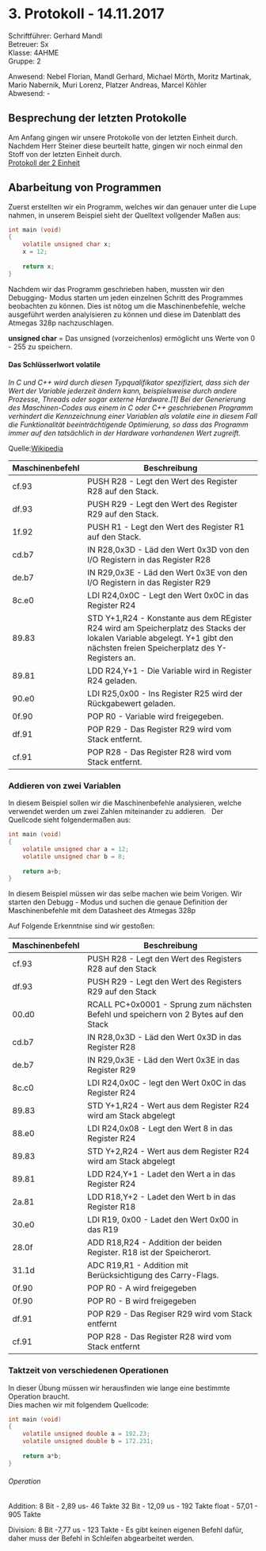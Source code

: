 # 3. Protokoll - 14.11.2017

Schriftführer: Gerhard Mandl  
Betreuer: Sx  
Klasse: 4AHME  
Gruppe: 2  

Anwesend: Nebel Florian, Mandl Gerhard, Michael Mörth, Moritz Martinak, Mario Nabernik, Muri Lorenz, Platzer Andreas, Marcel Köhler    
Abwesend: -

## Besprechung der letzten Protokolle
Am Anfang gingen wir unsere Protokolle von der letzten Einheit durch. Nachdem Herr Steiner diese beurteilt hatte, gingen wir noch einmal den Stoff von der letzten Einheit durch.  
[Protokoll der 2 Einheit](https://github.com/HTLMechatronics/m14-la1-sx/blob/mangem13/mangem13/2.Protokoll%20%207.11.2017.md)

## Abarbeitung von Programmen 
Zuerst erstellten wir ein Programm, welches wir dan genauer unter die Lupe nahmen, in unserem Beispiel sieht der Quelltext vollgender Maßen aus:  

```c
int main (void)
{
	volatile unsigned char x;
	x = 12;
	
	return x;
}
```
Nachdem wir das Programm geschrieben haben, mussten wir den Debugging- Modus starten um jeden einzelnen Schritt des Programmes beobachten zu können. Dies ist nötog um die Maschinenbefehle, welche ausgeführt werden analyisieren zu können und diese im Datenblatt des Atmegas 328p nachzuschlagen.  

__unsigned char__  = Das unsigned (vorzeichenlos) ermöglicht uns Werte von 0 - 255 zu speichern.  
   
#### Das Schlüsserlwort volatile 
*In C und C++ wird durch diesen Typqualifikator spezifiziert, dass sich der Wert der Variable jederzeit ändern kann, beispielsweise durch andere Prozesse, Threads oder sogar externe Hardware.[1] Bei der Generierung des Maschinen-Codes aus einem in C oder C++ geschriebenen Programm verhindert die Kennzeichnung einer Variablen als volatile eine in diesem Fall die Funktionalität beeinträchtigende Optimierung, so dass das Programm immer auf den tatsächlich in der Hardware vorhandenen Wert zugreift.*  

Quelle:[Wikipedia](https://de.wikipedia.org/wiki/Volatile_(Informatik))    


Maschinenbefehl | Beschreibung
--------------- | ------------
cf.93 | PUSH R28 - Legt den Wert des Register R28 auf den Stack.  
df.93 | PUSH R29 - Legt den Wert des Register R29 auf den Stack.  
1f.92 | PUSH R1 - Legt den Wert des Register R1 auf den Stack.  
cd.b7 | IN R28,0x3D - Läd den Wert 0x3D von den I/O Registern in das Register R28  
de.b7 | IN R29,0x3E - Läd den Wert 0x3E von den I/O Registern in das Register R29  
8c.e0 | LDI R24,0x0C - Legt den Wert 0x0C in das Register R24 
89.83 | STD Y+1,R24 - Konstante aus dem REgister R24 wird am Speicherplatz des Stacks der lokalen Variable abgelegt. Y+1 gibt den nächsten freien Speicherplatz des Y-Registers an.  
89.81 | LDD R24,Y+1 - Die Variable wird in Register R24 geladen.
90.e0 | LDI R25,0x00 - Ins Register R25 wird der Rückgabewert geladen.
0f.90 | POP R0 - Variable wird freigegeben.
df.91 | POP R29 - Das Register R29 wird vom Stack entfernt.
cf.91 | POP R28 - Das Register R28 wird vom Stack entfernt.


### Addieren von zwei Variablen
In diesem Beispiel sollen wir die Maschinenbefehle analysieren, welche verwendet werden um zwei Zahlen miteinander zu addieren.  
Der Quellcode sieht folgendermaßen aus:  
```c
int main (void)
{
	volatile unsigned char a = 12;
	volatile unsigned char b = 8;
	
	return a+b;
}
```
In diesem Beispiel müssen wir das selbe machen wie beim Vorigen. Wir starten den Debugg - Modus und suchen die genaue Definition der Maschinenbefehle mit dem Datasheet des Atmegas 328p 

Auf Folgende Erkenntnise sind wir gestoßen:  

Maschinenbefehl | Beschreibung
--------------- | ----------- 
cf.93 | PUSH R28 - Legt den Wert des Registers R28 auf den Stack
df.93 | PUSH R29 - Legt den Wert des Registers R29 auf den Stack
00.d0 | RCALL PC+0x0001 - Sprung zum nächsten Befehl und speichern von 2 Bytes auf den Stack
cd.b7 | IN R28,0x3D - Läd den Wert 0x3D in das Register R28
de.b7 | IN R29,0x3E - Läd den Wert 0x3E in das Register R29
8c.c0 | LDI R24,0x0C - legt den Wert 0x0C in das Register R24
89.83 | STD Y+1,R24 - Wert aus dem Register R24 wird am Stack abgelegt
88.e0 | LDI R24,0x08 - Legt den Wert 8 in das Register R24
89.83 | STD Y+2,R24 - Wert aus dem Register R24 wird am Stack abgelegt  
89.81 | LDD R24,Y+1 - Ladet den Wert a in das Register R24
2a.81 | LDD R18,Y+2 - Ladet den Wert b in das Register R18
30.e0 | LDI R19, 0x00 - Ladet den Wert 0x00 in das R19
28.0f | ADD R18,R24 - Addition der beiden Register. R18 ist der Speicherort.
31.1d | ADC R19,R1 - Addition mit Berücksichtigung des Carry-Flags. 
0f.90 | POP R0 - A wird freigegeben
0f.90 | POP R0 - B wird freigegeben
df.91 | POP R29 - Das Regiser R29 wird vom Stack entfernt
cf.91 | POP R28 - Das Register R28 wird vom Stack entfernt

### Taktzeit von verschiedenen Operationen  

In dieser Übung müssen wir herausfinden wie lange eine bestimmte Operation braucht.  
Dies machen wir mit folgendem Quellcode:  
```c
int main (void)
{
	volatile unsigned double a = 192.23;
	volatile unsigned double b = 172.231;
	
	return a*b;
}
```
###### Operation  
Addition: 8 Bit - 2,89 us- 46 Takte 
	  32 Bit - 12,09 us - 192 Takte 
	  float - 57,01 - 905 Takte

Division: 8 Bit -7,77 us - 123 Takte - Es gibt keinen eigenen Befehl dafür, daher muss der Befehl in Schleifen abgearbeitet werden.  

